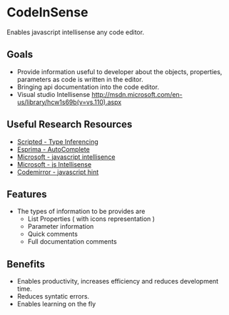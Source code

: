 CodeInSense
==============

Enables javascript intellisense any code editor.


## Goals
* Provide information useful to developer about the objects, properties, parameters as code is written in the editor.
* Bringing api documentation into the code editor.
* Visual studio Intellisense http://msdn.microsoft.com/en-us/library/hcw1s69b(v=vs.110).aspx

## Useful Research Resources
* [Scripted - Type Inferencing](https://github.com/scripted-editor/scripted/wiki/Architecture#wiki-Inferencing)
* [Esprima - AutoComplete](http://esprima.org/demo/autocomplete.html)
* [Microsoft - javascript intellisence](http://msdn.microsoft.com/en-us/library/vstudio/bb385682.aspx)
* [Microsoft - js Intellisense](http://msdn.microsoft.com/en-us/library/vstudio/hh874692.aspx)
* [Codemirror - javascript hint](http://codemirror.net/addon/hint/javascript-hint.js)

## Features
* The types of information to be provides are
  * List Properties ( with icons representation )
  * Parameter information
  * Quick comments
  * Full documentation comments


## Benefits
* Enables productivity, increases efficiency and reduces development time.
* Reduces syntatic errors.
* Enables learning on the fly
